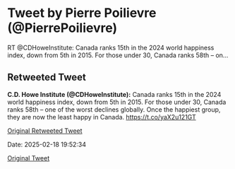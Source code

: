 # Tweet by Pierre Poilievre (@PierrePoilievre)

RT @CDHoweInstitute: Canada ranks 15th in the 2024 world happiness index, down from 5th in 2015. For those under 30, Canada ranks 58th – on…

## Retweeted Tweet

**C.D. Howe Institute (@CDHoweInstitute):** Canada ranks 15th in the 2024 world happiness index, down from 5th in 2015. For those under 30, Canada ranks 58th – one of the worst declines globally. Once the happiest group, they are now the least happy in Canada. https://t.co/yaX2u121GT

[Original Retweeted Tweet](https://x.com/CDHoweInstitute/status/1891468411399483776)

Date: 2025-02-18 19:52:34

[Original Tweet](https://x.com/PierrePoilievre/status/1891938883345977822)
